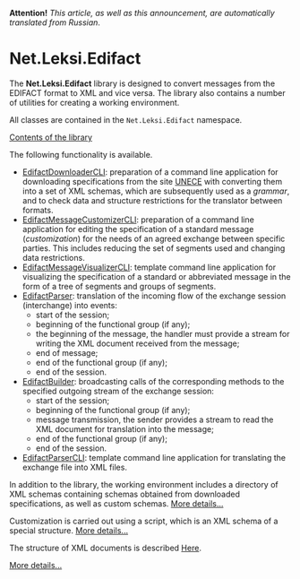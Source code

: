 **Attention!** _This article, as well as this announcement, are automatically translated from Russian_.

# Net.Leksi.Edifact
The **Net.Leksi.Edifact** library is designed to convert messages from the EDIFACT format to XML and vice versa. The library also contains a number of utilities for creating a working environment.

All classes are contained in the `Net.Leksi.Edifact` namespace.

[Contents of the library](https://github.com/Leksiqq/Edifact.Net/wiki/Review#contents-of-the-library)

The following functionality is available.

* [EdifactDownloaderCLI](https://github.com/Leksiqq/Edifact.Net/wiki/EdifactDownloaderCLI-en): preparation of a command line application for downloading specifications from the site [UNECE](https://unece.org/) with converting them into a set of XML schemas, which are subsequently used as a *grammar*, and to check data and structure restrictions for the translator between formats.
* [EdifactMessageCustomizerCLI](https://github.com/Leksiqq/Edifact.Net/wiki/EdifactMessageCustomizerCLI-en): preparation of a command line application for editing the specification of a standard message (*customization*) for the needs of an agreed exchange between specific parties. This includes reducing the set of segments used and changing data restrictions.
* [EdifactMessageVisualizerCLI](https://github.com/Leksiqq/Edifact.Net/wiki/EdifactMessageVisualizerCLI-en): template command line application for visualizing the specification of a standard or abbreviated message in the form of a tree of segments and groups of segments.
* [EdifactParser](EdifactParser-en): translation of the incoming flow of the exchange session (interchange) into events:
     - start of the session;
     - beginning of the functional group (if any);
     - the beginning of the message, the handler must provide a stream for writing the XML document received from the message;
     - end of message;
     - end of the functional group (if any);
     - end of the session.
* [EdifactBuilder](https://github.com/Leksiqq/Edifact.Net/wiki/EdifactBuilder-en): broadcasting calls of the corresponding methods to the specified outgoing stream of the exchange session:
     - start of the session;
     - beginning of the functional group (if any);
     - message transmission, the sender provides a stream to read the XML document for translation into the message;
     - end of the functional group (if any);
     - end of the session.
* [EdifactParserCLI](https://github.com/Leksiqq/Edifact.Net/wiki/EdifactParserCLI-en): template command line application for translating the exchange file into XML files.

In addition to the library, the working environment includes a directory of XML schemas containing schemas obtained from downloaded specifications, as well as custom schemas. [More details...](https://github.com/Leksiqq/Edifact.Net/wiki/SchemasRoot-en)

Customization is carried out using a script, which is an XML schema of a special structure. [More details...](https://github.com/Leksiqq/Edifact.Net/wiki/CustomizerScript-en)

The structure of XML documents is described [Here](https://github.com/Leksiqq/Edifact.Net/wiki/XMLDocuments-en).

[More details...](https://github.com/Leksiqq/Edifact.Net/wiki/)
